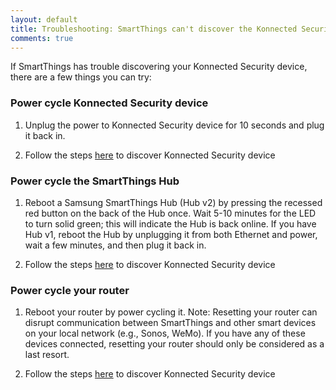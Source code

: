 ```yaml
---
layout: default
title: Troubleshooting: SmartThings can't discover the Konnected Security
comments: true
---
```


If SmartThings has trouble discovering your Konnected Security device, there are a few things you can try:

### Power cycle Konnected Security device

1. Unplug the power to Konnected Security device for 10 seconds and plug it back in. 

1. Follow the steps [here](/security-alarm-system/setup/discovery) to discover Konnected Security device

### Power cycle the SmartThings Hub

1. Reboot a Samsung SmartThings Hub (Hub v2) by pressing the recessed red button on the back of the Hub once. Wait 5-10 minutes for the LED to turn solid green; this will indicate the Hub is back online.
If you have Hub v1, reboot the Hub by unplugging it from both Ethernet and power, wait a few minutes, and then plug it back in.

1. Follow the steps [here](/security-alarm-system/setup/discovery) to discover Konnected Security device

### Power cycle your router

1. Reboot your router by power cycling it. 
Note: Resetting your router can disrupt communication between SmartThings and other smart devices on your local network (e.g., Sonos, WeMo). If you have any of these devices connected, resetting your router should only be considered as a last resort. 

1. Follow the steps [here](/security-alarm-system/setup/discovery) to discover Konnected Security device


